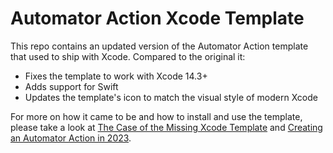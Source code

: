 # Automator Action Xcode Template

This repo contains an updated version of the Automator Action template that used to ship with Xcode. Compared to the original it:

- Fixes the template to work with Xcode 14.3+
- Adds support for Swift
- Updates the template's icon to match the visual style of modern Xcode

For more on how it came to be and how to install and use the template, please take a look at [The Case of the Missing Xcode Template](https://wells.dev/the-case-of-the-missing-xcode-template/) and [Creating an Automator Action in 2023](https://wells.dev/creating-an-automator-action-in-2023/).
